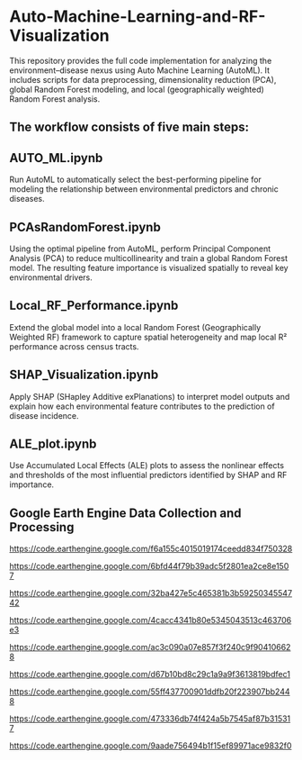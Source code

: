 # Auto-Machine-Learning-and-RF-Visualization
This repository provides the full code implementation for analyzing the environment–disease nexus using Auto Machine Learning (AutoML). It includes scripts for data preprocessing, dimensionality reduction (PCA), global Random Forest modeling, and local (geographically weighted) Random Forest analysis.

## The workflow consists of five main steps:

## AUTO_ML.ipynb
Run AutoML to automatically select the best-performing pipeline for modeling the relationship between environmental predictors and chronic diseases.

## PCAsRandomForest.ipynb
Using the optimal pipeline from AutoML, perform Principal Component Analysis (PCA) to reduce multicollinearity and train a global Random Forest model.
The resulting feature importance is visualized spatially to reveal key environmental drivers.

## Local_RF_Performance.ipynb
Extend the global model into a local Random Forest (Geographically Weighted RF) framework to capture spatial heterogeneity and map local R² performance across census tracts.

## SHAP_Visualization.ipynb
Apply SHAP (SHapley Additive exPlanations) to interpret model outputs and explain how each environmental feature contributes to the prediction of disease incidence.

## ALE_plot.ipynb
Use Accumulated Local Effects (ALE) plots to assess the nonlinear effects and thresholds of the most influential predictors identified by SHAP and RF importance.


## Google Earth Engine Data Collection and Processing
https://code.earthengine.google.com/f6a155c4015019174ceedd834f750328

https://code.earthengine.google.com/6bfd44f79b39adc5f2801ea2ce8e1507

https://code.earthengine.google.com/32ba427e5c465381b3b5925034554742

https://code.earthengine.google.com/4cacc4341b80e5345043513c463706e3

https://code.earthengine.google.com/ac3c090a07e857f3f240c9f904106628

https://code.earthengine.google.com/d67b10bd8c29c1a9a9f3613819bdfec1

https://code.earthengine.google.com/55ff437700901ddfb20f223907bb2448

https://code.earthengine.google.com/473336db74f424a5b7545af87b315317

https://code.earthengine.google.com/9aade756494b1f15ef89971ace9832f0

